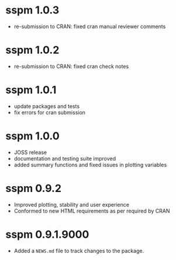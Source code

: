 # sspm 1.0.3

* re-submission to CRAN: fixed cran manual reviewer comments

# sspm 1.0.2

* re-submission to CRAN: fixed cran check notes

# sspm 1.0.1

* update packages and tests
* fix errors for cran submission

# sspm 1.0.0

* JOSS release
* documentation and testing suite improved 
* added summary functions and fixed issues in plotting variables

# sspm 0.9.2

* Improved plotting, stability and user experience
* Conformed to new HTML requirements as per required by CRAN

# sspm 0.9.1.9000

* Added a `NEWS.md` file to track changes to the package.
